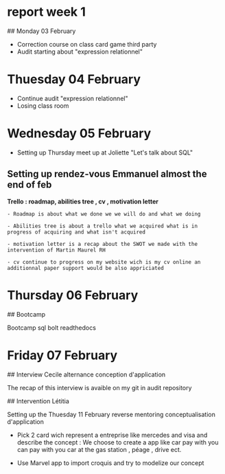 # report week 1 

## Monday 03 February

- Correction course on class card game third party 
- Audit starting about "expression relationnel"
  
# Thuesday 04 February 

- Continue audit "expression relationnel"
- Losing class room
  
# Wednesday 05 February 

- Setting up Thursday meet up at Joliette "Let's talk about SQL"

## Setting up rendez-vous Emmanuel almost the end of feb

**Trello : roadmap, abilities tree , cv , motivation letter**

    - Roadmap is about what we done we we will do and what we doing
    
    - Abilities tree is about a trello what we acquired what is in progress of acquiring and what isn't acquired
    
    - motivation letter is a recap about the SWOT we made with the intervention of Martin Maurel RH 
    
    - cv continue to progress on my website wich is my cv online an additionnal paper support would be also appriciated

# Thursday 06 February

## Bootcamp

Bootcamp sql bolt readthedocs

# Friday 07 February 
  
## Interview Cecile alternance conception d'application

The recap of this interview is avaible on my git in audit repository

## Intervention Létitia 

Setting up the Thuesday 11 February reverse mentoring conceptualisation d'application 

- Pick 2 card wich represent a entreprise like mercedes and visa and describe the concept : We choose to create a app like car pay with you can pay with you car at the gas station , péage , drive ect.

- Use Marvel app to import croquis and try to modelize our concept

